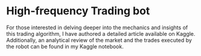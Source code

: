 # High-frequency Trading bot

For those interested in delving deeper into the mechanics and insights of this trading algorithm, I have authored a detailed article available on Kaggle. Additionally, an analytical review of the market and the trades executed by the robot can be found in my Kaggle notebook.
